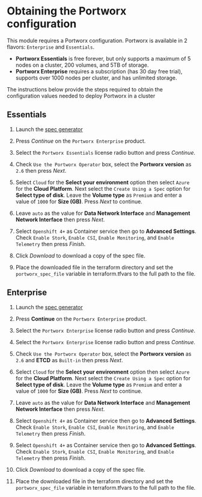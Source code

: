 # Obtaining the Portworx configuration

This module requires a Portworx configuration.   Portworx is available in 2 flavors: `Enterprise` and `Essentials`.

- **Portworx Essentials** is free forever, but only supports a maximum of 5 nodes on a cluster, 200 volumes, and 5TB of storage.   
- **Portworx Enterprise** requires a subscription (has 30 day free trial), supports over 1000 nodes per cluster, and has unlimited storage.

The instructions below provide the steps required to obtain the configuration values needed to deploy Portworx in a cluster

## Essentials

1. Launch the [spec generator](https://central.portworx.com/specGen/wizard)

2. Press _Continue_ on the `Portworx Enterprise` product.

3. Select the `Portworx Essentials` license radio button and press _Continue_.

4. Check `Use the Portworx Operator` box, select the **Portworx version** as `2.6` then press _Next_.

5. Select `Cloud` for the **Select your environment** option then select `Azure` for the **Cloud Platform**. Next select the `Create Using a Spec` option for **Select type of disk**. Leave the **Volume type** as `Premium` and enter a value of `1000` for **Size (GB)**. Press _Next_ to continue.

6. Leave `auto` as the value for **Data Network Interface** and **Management Network Interface** then press _Next_.

7. Select `Openshift 4+` as Container service then go to **Advanced Settings**. Check `Enable Stork`, `Enable CSI`, `Enable Monitoring`, and `Enable Telemetry` then press _Finish_.

8. Click _Download_ to download a copy of the spec file.

9. Place the downloaded file in the terraform directory and set the `portworx_spec_file` variable in terraform.tfvars to the full path to the file.

## Enterprise

1. Launch the [spec generator](https://central.portworx.com/specGen/wizard)

2. Press **Continue** on the `Portworx Enterprise` product.

3. Select the `Portworx Enterprise` license radio button and press _Continue_.

4. Select the `Portworx Enterprise` license radio button and press _Continue_.

5. Check `Use the Portworx Operator` box, select the **Portworx version** as `2.6` and **ETCD** as `Built-in` then press _Next_.

6. Select `Cloud` for the **Select your environment** option then select `Azure` for the **Cloud Platform**. Next select the `Create Using a Spec` option for **Select type of disk**. Leave the **Volume type** as `Premium` and enter a value of `1000` for **Size (GB)**. Press _Next_ to continue.

7. Leave `auto` as the value for **Data Network Interface** and **Management Network Interface** then press _Next_.

8. Select `Openshift 4+` as Container service then go to **Advanced Settings**. Check `Enable Stork`, `Enable CSI`, `Enable Monitoring`, and `Enable Telemetry` then press _Finish_.

9. Select `Openshift 4+` as Container service then go to **Advanced Settings**. Check `Enable Stork`, `Enable CSI`, `Enable Monitoring`, and `Enable Telemetry` then press _Finish_.

10. Click _Download_ to download a copy of the spec file.

11. Place the downloaded file in the terraform directory and set the `portworx_spec_file` variable in terraform.tfvars to the full path to the file.
